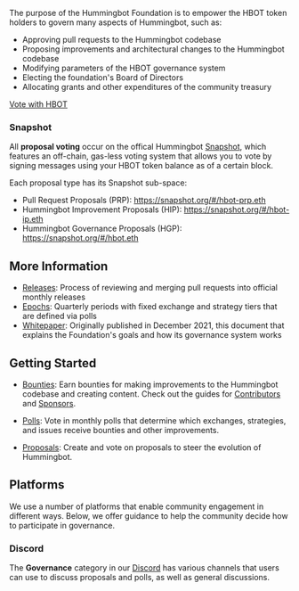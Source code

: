 The purpose of the Hummingbot Foundation is to empower the HBOT token holders to govern many aspects of Hummingbot, such as:

* Approving pull requests to the Hummingbot codebase
* Proposing improvements and architectural changes to the Hummingbot codebase
* Modifying parameters of the HBOT governance system
* Electing the foundation's Board of Directors
* Allocating grants and other expenditures of the community treasury

<a href="https://snapshot.org/#/hbot.eth" target="_blank" class="md-button md-button--primary">Vote with HBOT</a>

### Snapshot

All **proposal voting** occur on the offical Hummingbot [Snapshot](https://snapshot.org/#/hbot.eth), which features an off-chain, gas-less voting system that allows you to vote by signing messages using your HBOT token balance as of a certain block.

Each proposal type has its Snapshot sub-space:

* Pull Request Proposals (PRP): <https://snapshot.org/#/hbot-prp.eth>
* Hummingbot Improvement Proposals (HIP): <https://snapshot.org/#/hbot-ip.eth>
* Hummingbot Governance Proposals (HGP): <https://snapshot.org/#/hbot.eth>

## More Information

* [Releases](releases.md): Process of reviewing and merging pull requests into official monthly releases
* [Epochs](epochs.md): Quarterly periods with fixed exchange and strategy tiers that are defined via polls
* [Whitepaper](whitepaper.md): Originally published in December 2021, this document that explains the Foundation's goals and how its governance system works

## Getting Started

* [Bounties](/bounties): Earn bounties for making improvements to the Hummingbot codebase and creating content. Check out the guides for [Contributors](/bounties/contributors) and [Sponsors](/bounties/sponsors).

* [Polls](polls.md): Vote in monthly polls that determine which exchanges, strategies, and issues receive bounties and other improvements.

* [Proposals](proposals.md): Create and vote on proposals to steer the evolution of Hummingbot.

## Platforms

We use a number of platforms that enable community engagement in different ways. Below, we offer guidance to help the community decide how to participate in governance.

### Discord

The **Governance** category in our [Discord](http://discord.gg/hummingbot) has various channels that users can use to discuss proposals and polls, as well as general discussions.

